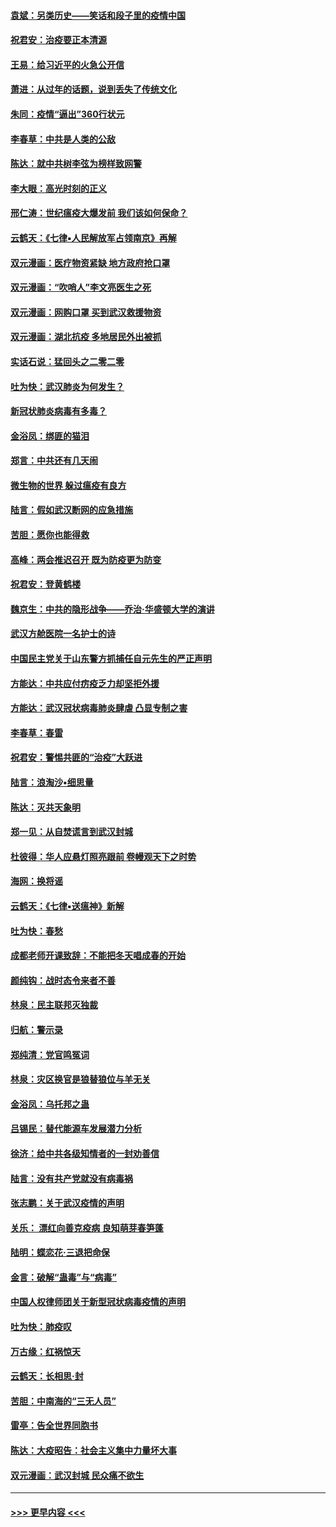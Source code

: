 #### [袁斌：另类历史——笑话和段子里的疫情中国](../pages/nsc993/n11889243.md?t=02240431) 
#### [祝君安：治疫要正本清源](../pages/nsc993/n11889085.md?t=02240431) 
#### [王易：给习近平的火急公开信](../pages/nsc993/n11888225.md?t=02240431) 
#### [萧进：从过年的话题，说到丢失了传统文化](../pages/nsc993/n11887732.md?t=02240431) 
#### [朱同：疫情“逼出”360行状元](../pages/nsc993/n11887678.md?t=02240431) 
#### [李春草：中共是人类的公敌](../pages/nsc993/n11887656.md?t=02240431) 
#### [陈达：就中共树李弦为榜样致网警](../pages/nsc993/n11887625.md?t=02240431) 
#### [李大眼：高光时刻的正义](../pages/nsc993/n11887585.md?t=02240431) 
#### [邢仁涛：世纪瘟疫大爆发前 我们该如何保命？](../pages/nsc993/n11887535.md?t=02240431) 
#### [云鹤天：《七律▪人民解放军占领南京》再解](../pages/nsc993/n11887524.md?t=02240431) 
#### [双元漫画：医疗物资紧缺 地方政府抢口罩](../pages/nsc993/n11884744.md?t=02240431) 
#### [双元漫画：“吹哨人”李文亮医生之死](../pages/nsc993/n11884705.md?t=02240431) 
#### [双元漫画：网购口罩 买到武汉救援物资](../pages/nsc993/n11884670.md?t=02240431) 
#### [双元漫画：湖北抗疫 多地居民外出被抓](../pages/nsc993/n11884643.md?t=02240431) 
#### [实话石说：猛回头之二零二零](../pages/nsc993/n11883968.md?t=02240431) 
#### [吐为快：武汉肺炎为何发生？](../pages/nsc993/n11882180.md?t=02240431) 
#### [新冠状肺炎病毒有多毒？](../pages/nsc993/n11881790.md?t=02240431) 
#### [金浴凤：绑匪的猫泪](../pages/nsc993/n11880664.md?t=02240431) 
#### [郑言：中共还有几天闹](../pages/nsc993/n11880645.md?t=02240431) 
#### [微生物的世界 躲过瘟疫有良方](../pages/nsc993/n11880492.md?t=02240431) 
#### [陆言：假如武汉断网的应急措施](../pages/nsc993/n11880619.md?t=02240431) 
#### [苦胆：愿你也能得救](../pages/nsc993/n11880601.md?t=02240431) 
#### [高峰：两会推迟召开  既为防疫更为防变](../pages/nsc993/n11879977.md?t=02240431) 
#### [祝君安：登黄鹤楼](../pages/nsc993/n11880583.md?t=02240431) 
#### [魏京生：中共的隐形战争——乔治‧华盛顿大学的演讲](../pages/nsc993/n11879765.md?t=02240431) 
#### [武汉方舱医院一名护士的诗](../pages/nsc993/n11878480.md?t=02240431) 
#### [中国民主党关于山东警方抓捕任自元先生的严正声明](../pages/nsc993/n11877506.md?t=02240431) 
#### [方能达：中共应付疠疫乏力却坚拒外援](../pages/nsc993/n11877497.md?t=02240431) 
#### [方能达：武汉冠状病毒肺炎肆虐 凸显专制之害](../pages/nsc993/n11877475.md?t=02240431) 
#### [李春草：春雷](../pages/nsc993/n11876287.md?t=02240431) 
#### [祝君安：警惕共匪的“治疫”大跃进](../pages/nsc993/n11876084.md?t=02240431) 
#### [陆言：浪淘沙•细思量](../pages/nsc993/n11876071.md?t=02240431) 
#### [陈达：灭共天象明](../pages/nsc993/n11876063.md?t=02240431) 
#### [郑一见：从自焚谎言到武汉封城](../pages/nsc993/n11875621.md?t=02240431) 
#### [杜彼得：华人应悬灯照亮跟前 卷幔观天下之时势](../pages/nsc993/n11874822.md?t=02240431) 
#### [海网：换将谣](../pages/nsc993/n11873712.md?t=02240431) 
#### [云鹤天：《七律▪送瘟神》新解](../pages/nsc993/n11873598.md?t=02240431) 
#### [吐为快：春愁](../pages/nsc993/n11872801.md?t=02240431) 
#### [成都老师开课致辞：不能把冬天唱成春的开始](../pages/nsc993/n11872653.md?t=02240431) 
#### [颜纯钩：战时态令来者不善](../pages/nsc993/n11872011.md?t=02240431) 
#### [林泉：民主联邦灭独裁](../pages/nsc993/n11870998.md?t=02240431) 
#### [归航：警示录](../pages/nsc993/n11870963.md?t=02240431) 
#### [郑纯清：党官鸣冤词](../pages/nsc993/n11870938.md?t=02240431) 
#### [林泉：灾区换官是狼替狼位与羊无关](../pages/nsc993/n11870896.md?t=02240431) 
#### [金浴凤：乌托邦之蛊](../pages/nsc993/n11870879.md?t=02240431) 
#### [吕锡民：替代能源车发展潜力分析](../pages/nsc993/n11870656.md?t=02240431) 
#### [徐济：给中共各级知情者的一封劝善信](../pages/nsc993/n11868561.md?t=02240431) 
#### [陆言：没有共产党就没有病毒祸](../pages/nsc993/n11868232.md?t=02240431) 
#### [张志鹏：关于武汉疫情的声明](../pages/nsc993/n11867182.md?t=02240431) 
#### [关乐： 漂红向善克疫病 良知萌芽春笋蓬](../pages/nsc993/n11865710.md?t=02240431) 
#### [陆明：蝶恋花‧三退把命保](../pages/nsc993/n11865673.md?t=02240431) 
#### [金言：破解“蛊毒”与“病毒”](../pages/nsc993/n11864103.md?t=02240431) 
#### [中国人权律师团关于新型冠状病毒疫情的声明](../pages/nsc993/n11864249.md?t=02240431) 
#### [吐为快：肺疫叹](../pages/nsc993/n11864027.md?t=02240431) 
#### [万古缘：红祸惊天](../pages/nsc993/n11864079.md?t=02240431) 
#### [云鹤天：长相思‧封](../pages/nsc993/n11864006.md?t=02240431) 
#### [苦胆：中南海的“三无人员”](../pages/nsc993/n11862997.md?t=02240431) 
#### [雷亭：告全世界同胞书](../pages/nsc993/n11862572.md?t=02240431) 
#### [陈达：大疫昭告：社会主义集中力量坏大事](../pages/nsc993/n11859419.md?t=02240431) 
#### [双元漫画：武汉封城 民众痛不欲生](../pages/nsc993/n11859287.md?t=02240431) 

----
#### [ >>> 更早内容 <<< ](../indexes/nsc993-earlier.md)
